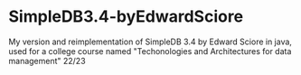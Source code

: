 # SimpleDB3.4-byEdwardSciore 
My version and reimplementation of SimpleDB 3.4 by Edward Sciore in java, used for a college course named "Techonologies and Architectures for data management" 22/23

